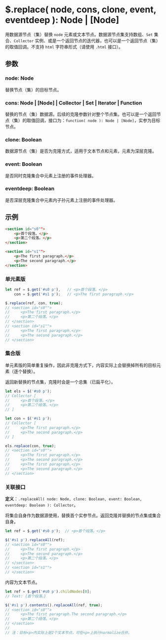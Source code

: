 # $.replace( node, cons, clone, event, eventdeep ): Node | [Node]

用数据源节点（集）替换 `node` 元素或文本节点。数据源节点集支持数组、`Set` 集合、`Collector` 实例、或是一个返回节点的迭代器，也可以是一个返回节点（集）的取值回调。不支持 `html` 字符串形式（请使用 `.html` 接口）。


## 参数

### node: Node

替换节点（集）的目标节点。


### cons: Node | [Node] | Collector | Set | Iterator | Function

替换的节点（集）数据源。后续的克隆参数针对整个节点集。也可以是一个返回节点（集）的取值回调，接口为：`function( node ): Node | [Node]`，实参为目标节点。


### clone: Boolean

数据源节点（集）是否为克隆方式，适用于文本节点和元素，元素为深层克隆。


### event: Boolean

是否同时克隆集合中元素上注册的事件处理器。


### eventdeep: Boolean

是否深层克隆集合中元素内子孙元素上注册的事件处理器。


## 示例

```html
<section id="s0"">
    <p>首个段落。</p>
    <p>第二个段落。</p>
</section>

<section id="s1"">
    <p>The first paragraph.</p>
    <p>The second paragraph.</p>
</section>
```


### 单元素版

```js
let ref = $.get('#s0 p'),   // <p>首个段落。</p>
    con = $.get('#s1 p');   // <p>The first paragraph.</p>

$.replace(ref, con, true);
// <section id="s0"">
//     <p>The first paragraph.</p>
//     <p>第二个段落。</p>
// </section>
// <section id="s1"">
//     <p>The first paragraph.</p>
//     <p>The second paragraph.</p>
// </section>
```


### 集合版

单元素版的简单重复操作，因此非克隆方式下，内容实际上会替换掉所有的目标元素（逐个替换）。

返回新替换的节点集，克隆时会是一个总集（已扁平化）。

```js
let els = $('#s0 p');
// Collector [
//     <p>首个段落。</p>
//     <p>第二个段落。</p>
// ]

let con = $('#s1 p');
// Collector [
//     <p>The first paragraph.</p>
//     <p>The second paragraph.</p>
// ]

els.replace(con, true);
// <section id="s0"">
//     <p>The first paragraph.</p>
//     <p>The second paragraph.</p>
//     <p>The first paragraph.</p>
//     <p>The second paragraph.</p>
// </section>
```


### 关联接口

**定义**：`.replaceAll( node: Node, clone: Boolean, event: Boolean, eventdeep: Boolean ): Collector`。

将集合自身作为数据源使用，替换首个实参节点。返回克隆并替换的节点集或集合自身。

```js
let ref = $.get('#s0 p');  // <p>首个段落。</p>

$('#s1 p').replaceAll(ref);
// <section id="s0"">
//     <p>The first paragraph.</p>
//     <p>The second paragraph.</p>
//     <p>第二个段落。</p>
// </section>
// <section id="s1"">
// </section>
```

内容为文本节点。

```js
let ref = $.get('#s0 p').childNodes[0];
// Text: {首个段落。}

$('#s1 p').contents().replaceAll(ref, true);
// <section id="s0"">
//     <p>The first paragraph.The second paragraph.</p>
//     <p>第二个段落。</p>
// </section>
//
// 注：目标<p>内实际上是2个文本节点，可在<p>上执行normalize合并。
```
